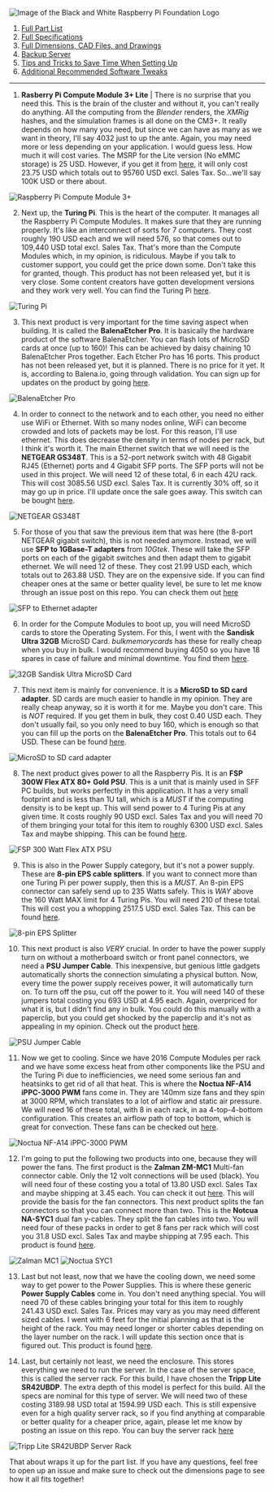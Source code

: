 ![Image of the Black and White Raspberry Pi Foundation Logo](resources/README/pi-logo.png)

1. [Full Part List](part-list.md "Full Part List")
1. [Full Specifications](specs.md "Full Specifications")
1. [Full Dimensions, CAD Files, and Drawings](dimensions.md "Dimensions, 3D models, etc.")
1. [Backup Server](backup-server.md "Backup Server")
5. [Tips and Tricks to Save Time When Setting Up](save-time.md "Time-Saving Tips and Tricks")
6. [Additional Recommended Software Tweaks](tweaks.md "Additional Software Tweaks")
---

1. **Rasberry Pi Compute Module 3+ Lite** | There is no surprise that you need this. This is the brain of the cluster and without it, you can't really do anything. All the computing from the *Blender* renders, the *XMRig* hashes, and the simulation frames is all done on the CM3+. It really depends on how many you need, but since we can have as many as we want in theory, I'll say 4032 just to up the ante. Again, you may need more or less depending on your application. I would guess less. How much it will cost varies. The MSRP for the Lite version (No eMMC storage) is 25 USD. However, if you get it from [here](https://www.newark.com/raspberry-pi/cm3-lite/raspberry-pi-compute-module-3/dp/94AC6633), it will only cost 23.75 USD which totals out to 95760 USD excl. Sales Tax. So...we'll say 100K USD or there about.

![Raspberry Pi Compute Module 3+](resources/part-list/cm3+.jpg)

2. Next up, the **Turing Pi**. This is the heart of the computer. It manages all the Raspberry Pi Compute Modules. It makes sure that they are running properly. It's like an interconnect of sorts for 7 computers. They cost roughly 190 USD each and we will need 576, so that comes out to 109,440 USD total excl. Sales Tax. That's more than the Compute Modules which, in my opinion, is ridiculous. Maybe if you talk to customer support, you could get the price down some. Don't take this for granted, though. This product has not been released yet, but it is very close. Some content creators have gotten development versions and they work very well. You can find the Turing Pi [here](https://turingpi.com/).

![Turing Pi](resources/part-list/turingpi.jpg)

3. This next product is very important for the time saving aspect when building. It is called the **BalenaEtcher Pro**. It is basically the hardware product of the software BalenaEtcher. You can flash lots of MicroSD cards at once (up to 160)! This can be achieved by daisy chaining 10 BalenaEtcher  Pros together. Each Etcher Pro has 16 ports. This product has not been released yet, but it is planned. There is no price for it yet. It is, according to Balena.io, going through validation. You can sign up for updates on the product by going [here](https://www.balena.io/etcher/pro/).

![BalenaEtcher Pro](resources/part-list/etcher-pro.gif)

4. In order to connect to the network and to each other, you need no either use WiFi or Ethernet. With so many nodes online, WiFi can become crowded and lots of packets may be lost. For this reason, I'll use ethernet. This does decrease the density in terms of nodes per rack, but I think it's worth it. The main Ethernet switch that we will need is the **NETGEAR GS348T**. This is a 52-port network switch with 48 Gigabit RJ45 (Ethernet) ports and 4 Gigabit SFP ports. The SFP ports will not be used in this project. We will need 12 of these total, 6 in each 42U rack. This will cost 3085.56 USD excl. Sales Tax. It is currently 30% off, so it may go up in price. I'll update once the sale goes away. This switch can be bought [here](https://www.amazon.com/NETGEAR-52-Port-Gigabit-Ethernet-Managed/dp/B005EV1VIK/ref=dp_ob_title_ce?th=1).

![NETGEAR GS348T](resources/part-list/switch-48.jpg)

5. For those of you that saw the previous item that was here (the 8-port NETGEAR gigabit switch), this is not needed anymore. Instead, we will use **SFP to 1GBase-T adapters** from *10Gtek*. These will take the SFP ports on each of the gigabit switches and then adapt them to gigabit ethernet. We will need 12 of these. They cost 21.99 USD each, which totals out to 263.88 USD. They are on the expensive side. If you can find cheaper ones at the same or better quality level, be sure to let me know through an issue post on this repo. You can check them out [here](https://www.amazon.com/10Gtek-Compatible-SFP-GE-T-Transceiver-1000Base-T/dp/B01FRQJ1Y2?th=1)

![SFP to Ethernet adapter](resources/part-list/sfp-eth.jpg)

6. In order for the Compute Modules to boot up, you will need MicroSD cards to store the Operating System. For this, I went with the **Sandisk Ultra 32GB** MicroSD Card. *bulkmemorycards* has these for really cheap when you buy in bulk. I would recommend buying 4050 so you have 18 spares in case of failure and minimal downtime. You find them [here](https://bulkmemorycards.com/shop/microsd-cards/microsd-32gb/sd-32gb-class-10/32gb-microsd-ultra-sandisk-memory-card-2/).

![32GB Sandisk Ultra MicroSD Card](resources/part-list/microsd.jpg)

7. This next item is mainly for convenience. It is a **MicroSD to SD card adapter**. SD cards are much easier to handle in my opinion. They are really cheap anyway, so it is worth it for me. Maybe you don't care. This is *NOT* required. If you get them in bulk, they cost 0.40 USD each. They don't usually fail, so you only need to buy 160, which is enough so that you can fill up the ports on the **BalenaEtcher Pro**. This totals out to 64 USD. These can be found [here](https://bulkmemorycards.com/shop/accessories/adapters/micro-sd-to-sd-adapter/).

![MicroSD to SD card adapter](resources/part-list/microsd-adapter.jpg)

8. The next product gives power to all the Raspberry Pis. It is an **FSP 300W Flex ATX 80+ Gold PSU**. This is a unit that is mainly used in SFF PC builds, but works perfectly in this application. It has a very small footprint and is less than 1U tall, which is a *MUST* if the computing density is to be kept up. This will send power to 4 Turing Pis at any given time. It costs roughly 90 USD excl. Sales Tax and you will need 70 of them bringing your total for this item to roughly 6300 USD excl. Sales Tax and maybe shipping. This can be found [here](https://www.newegg.com/fsp-group-flexguru-300w-fsp300-50fgbbi/p/1HU-0095-000H4?Description=Flex%20ATX&cm_re=Flex_ATX-_-9SIABP99PM9855-_-Product&quicklink=true).

![FSP 300 Watt Flex ATX PSU](resources/part-list/fsp-psu.png)

9. This is also in the Power Supply category, but it's not a power supply. These are **8-pin EPS cable splitters**. If you want to connect more than one Turing Pi per power supply, then this is a *MUST*. An 8-pin EPS connector can safely send up to 235 Watts safely. This is *WAY* above the 160 Watt MAX limit for 4 Turing Pis. You will need 210 of these total. This will cost you a whopping 2517.5 USD excl. Sales Tax. This can be found [here](https://www.amazon.com/Splitter-TeamProfitcom-Motherboard-Y-Splitter-Extension/dp/B07W9H9GNF#customerReviews).

![8-pin EPS Splitter](resources/part-list/8-pin-splitter.jpg)

10. This next product is also *VERY* crucial. In order to have the power supply turn on without a motherboard switch or front panel connectors, we need a **PSU Jumper Cable**. This inexpensive, but genious little gadgets automatically shorts the connection simulating a physical button. Now, every time the power supply receives power, it will automatically turn on. To turn off the psu, cut off the power to it. You will need 140 of these jumpers total costing you 693 USD at 4.95 each. Again, overpriced for what it is, but I didn't find any in bulk. You could do this manually with a paperclip, but you could get shocked by the paperclip and it's not as appealing in my opinion. Check out the product [here](https://www.amazon.com/XSPC-ATX-Bridge-Tool-Black/dp/B00NKQ4F98/ref=sr_1_16?dchild=1&keywords=24-Pin+ATX+EPS+PSU+Power+Supply+Jumper+Bridge&qid=1590431050&refinements=p_36%3A-500&rnid=386442011&s=electronics&sr=1-16#customerReviews).

![PSU Jumper Cable](resources/part-list/psu-jumper.jpg)

11. Now we get to cooling. Since we have 2016 Compute Modules per rack and we have some excess heat from other components like the PSU and the Turing Pi due to inefficiencies, we need some serious fan and heatsinks to get rid of all that heat. This is where the **Noctua NF-A14 iPPC-3000 PWM** fans come in. They are 140mm size fans and they spin at 3000 RPM, which translates to a lot of airflow and static air pressure. We will need 16 of these total, with 8 in each rack, in aa 4-top-4-bottom configuration. This creates an airflow path of top to bottom, which is great for convection. These fans can be checked out [here](https://www.amazon.com/dp/B00KFCRF1A?tag=noctua0b-20).

![Noctua NF-A14 iPPC-3000 PWM](resources/part-list/noctua-ippc-3000.jpg)

12. I'm going to put the following two products into one, because they will power the fans. The first product is the **Zalman ZM-MC1** Multi-fan connector cable. Only the 12 volt connections will be used (black). You will need four of these  costing you a total of 13.80 USD excl. Sales Tax and maybe shipping at 3.45 each. You can check it out [here](https://www.quietpcusa.com/Zalman-Fan-Multi-Connector-Cable-ZM-MC1-P157.aspx). This will provide the basis for the fan connectors. This next product splits the fan connectors so that you can connect more than two. This is the **Notcua NA-SYC1** dual fan y-cables. They split the fan cables into two. You will need four of these packs in order to get 8 fans per rack which will cost you 31.8 USD excl. Sales Tax and maybe shipping at 7.95 each. This product is found [here](https://www.quietpcusa.com/Noctua-Fan-Y-Cables-PWM-4-Pin-NA-SYC1-P1031.aspx). 

![Zalman MC1](resources/part-list/zalman-mc1.jpg) ![Noctua SYC1](resources/part-list/noctua-syc1.jpg)

13. Last but not least, now that we have the cooling down, we need some way to get power to the Power Supplies. This is where these generic **Power Supply Cables** come in. You don't need anything special. You will need 70 of these cables bringing your total for this item to roughly 241.43 USD excl. Sales Tax. Prices may vary as you may need different sized cables. I went with 6 feet for the initial planning as that is the height of the rack. You may need longer or shorter cables depending on the layer number on the rack. I will update this section once that is figured out. This product is found [here](https://www.amazon.com/AmazonBasics-Power-Cord-6-Foot-Black/dp/B07RNLPXS7?ref_=s9_apbd_simh_hd_bw_b2VNE&pf_rd_r=224ZV1V67VMZ5R8CPGD8&pf_rd_p=92b5d6c2-449d-5f84-845e-5d3be79f8f69&pf_rd_s=merchandised-search-10&pf_rd_t=BROWSE&pf_rd_i=597260&th=1).

14. Last, but certainly not least, we need the enclosure. This stores everything we need to run the server. In the case of the server space, this is called the server rack. For this build, I have chosen the **Tripp Lite SR42UBDP**. The extra depth of this model is perfect for this build. All the specs are nominal for this type of server. We will need two of these costing 3189.98 USD total at 1594.99 USD each. This is still expensive even for a high quality server rack, so if you find anything at comparable or better quality for a cheaper price, again, please let me know by posting an issue on this repo. You can buy the server rack [here](https://www.amazon.com/Tripp-Lite-Standard-Depth-Enclosure-SR42UB/dp/B003PC1EX2?th=1)

![Tripp Lite SR42UBDP Server Rack](resources/part-list/server-rack.jpg)

That about wraps it up for the part list. If you have any questions, feel free to open up an issue and make sure to check out the dimensions page to see how it all fits together!
